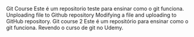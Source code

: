 Git Course
Este é um repositorio teste para ensinar como o git funciona.
Unploading file to Github repository
Modifying a file and uploading to GitHub repository.
Git course 2
Este é um repositório para ensinar como o git funciona.
Revendo o curso de git no Udemy.
